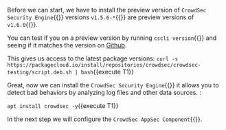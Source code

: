 Before we can start, we have to install the preview version of `CrowdSec Security Engine`{{}} versions `v1.5.6-*`{{}} are preview versions of `v1.6.0`{{}}.

You can test if you on a preview version by running `cscli version`{{}} and seeing if it matches the version on [Github](https://github.com/crowdsecurity/crowdsec/releases).

This gives us access to the latest package versions:
`curl -s https://packagecloud.io/install/repositories/crowdsec/crowdsec-testing/script.deb.sh | bash`{{execute T1}}

Great, now we can install the `CrowdSec Security Engine`{{}} it allows you to detect bad behaviors by analyzing log files and other data sources.
:

`apt install crowdsec -y`{{execute T1}}

In the next step we will configure the `CrowdSec AppSec Component`{{}}.